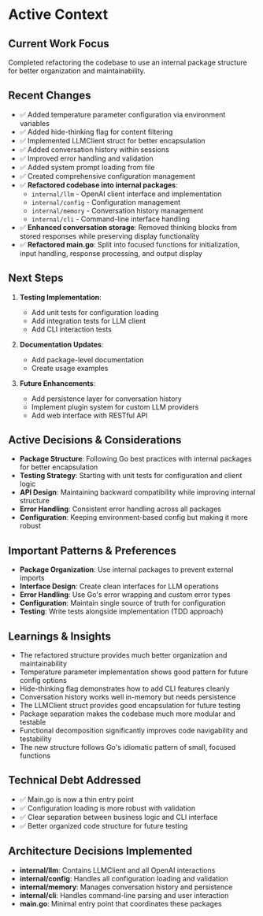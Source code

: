 # Active Context

## Current Work Focus
Completed refactoring the codebase to use an internal package structure for better organization and maintainability.

## Recent Changes
- ✅ Added temperature parameter configuration via environment variables
- ✅ Added hide-thinking flag for content filtering
- ✅ Implemented LLMClient struct for better encapsulation
- ✅ Added conversation history within sessions
- ✅ Improved error handling and validation
- ✅ Added system prompt loading from file
- ✅ Created comprehensive configuration management
- ✅ **Refactored codebase into internal packages**:
  - `internal/llm` - OpenAI client interface and implementation
  - `internal/config` - Configuration management
  - `internal/memory` - Conversation history management
  - `internal/cli` - Command-line interface handling
- ✅ **Enhanced conversation storage**: Removed thinking blocks from stored responses while preserving display functionality
- ✅ **Refactored main.go**: Split into focused functions for initialization, input handling, response processing, and output display

## Next Steps
1. **Testing Implementation**:
   - Add unit tests for configuration loading
   - Add integration tests for LLM client
   - Add CLI interaction tests

2. **Documentation Updates**:
   - Add package-level documentation
   - Create usage examples

3. **Future Enhancements**:
   - Add persistence layer for conversation history
   - Implement plugin system for custom LLM providers
   - Add web interface with RESTful API

## Active Decisions & Considerations
- **Package Structure**: Following Go best practices with internal packages for better encapsulation
- **Testing Strategy**: Starting with unit tests for configuration and client logic
- **API Design**: Maintaining backward compatibility while improving internal structure
- **Error Handling**: Consistent error handling across all packages
- **Configuration**: Keeping environment-based config but making it more robust

## Important Patterns & Preferences
- **Package Organization**: Use internal packages to prevent external imports
- **Interface Design**: Create clean interfaces for LLM operations
- **Error Handling**: Use Go's error wrapping and custom error types
- **Configuration**: Maintain single source of truth for configuration
- **Testing**: Write tests alongside implementation (TDD approach)

## Learnings & Insights
- The refactored structure provides much better organization and maintainability
- Temperature parameter implementation shows good pattern for future config options
- Hide-thinking flag demonstrates how to add CLI features cleanly
- Conversation history works well in-memory but needs persistence
- The LLMClient struct provides good encapsulation for future testing
- Package separation makes the codebase much more modular and testable
- Functional decomposition significantly improves code navigability and testability
- The new structure follows Go's idiomatic pattern of small, focused functions

## Technical Debt Addressed
- ✅ Main.go is now a thin entry point
- ✅ Configuration loading is more robust with validation
- ✅ Clear separation between business logic and CLI interface
- ✅ Better organized code structure for future testing

## Architecture Decisions Implemented
- **internal/llm**: Contains LLMClient and all OpenAI interactions
- **internal/config**: Handles all configuration loading and validation
- **internal/memory**: Manages conversation history and persistence
- **internal/cli**: Handles command-line parsing and user interaction
- **main.go**: Minimal entry point that coordinates these packages
